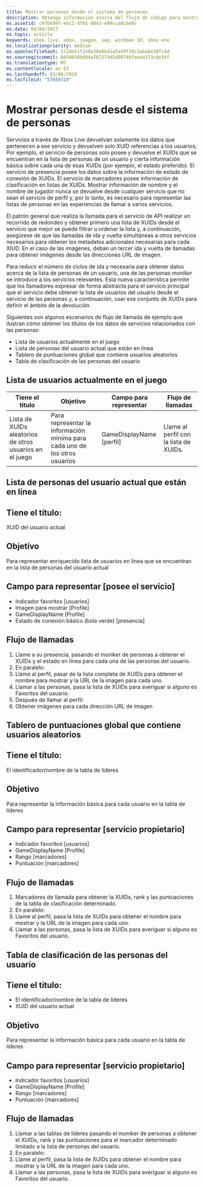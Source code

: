 ```yaml
---
title: Mostrar personas desde el sistema de personas
description: Obtenga información acerca del flujo de código para mostrar las personas con los sistemas de personas de Xbox Live.
ms.assetid: c97b699f-ebc2-4f65-8043-e99cca8cbe0c
ms.date: 04/04/2017
ms.topic: article
keywords: xbox live, xbox, juegos, uwp, windows 10, xbox one
ms.localizationpriority: medium
ms.openlocfilehash: 512de51f2a0e30a9b41a5e49f3dc3ababe30fc4d
ms.sourcegitcommit: b034650b684a767274d5d88746faeea373c8e34f
ms.translationtype: MT
ms.contentlocale: es-ES
ms.lasthandoff: 03/06/2019
ms.locfileid: "57658310"
---
```

# <a name="display-people-from-the-people-system"></a>Mostrar personas desde el sistema de personas

Servicios a través de Xbox Live devuelvan solamente los datos que pertenecen a ese servicio y devuelven solo XUID referencias a los usuarios; Por ejemplo, el servicio de personas solo posee y devuelve el XUIDs que se encuentran en la lista de personas de un usuario y cierta información básica sobre cada una de esas XUIDs (por ejemplo, el estado preferido). El servicio de presencia posee los datos sobre la información de estado de conexión de XUIDs. El servicio de marcadores posee información de clasificación en listas de XUIDs. Mostrar información de nombre y el nombre de jugador nunca se devuelve desde cualquier servicio que no sean el servicio de perfil y, por lo tanto, es necesario para representar las listas de personas en las experiencias de llamar a varios servicios.

El patrón general que realiza la llamada para el servicio de API realizar un recorrido de redondeo y obtener primero una lista de XUIDs desde el servicio que mejor se puede filtrar u ordenar la lista y, a continuación, asegúrese de que las llamadas de ida y vuelta simultáneas a otros servicios necesarios para obtener los metadatos adicionales necesarias para cada XIUD. En el caso de las imágenes, deban un tercer ida y vuelta de llamadas para obtener imágenes desde las direcciones URL de imagen.

Para reducir el número de ciclos de ida y necesaria para obtener datos acerca de la lista de personas de un usuario, una de las personas *moniker* se introduce a los servicios relevantes. Esta nueva característica permite que los llamadores expresar de forma abstracta para el servicio principal que el servicio debe obtener la lista de usuarios del usuario desde el servicio de las personas y, a continuación, usar ese conjunto de XUIDs para definir el ámbito de la devolución.

Siguientes son algunos escenarios de flujo de llamada de ejemplo que ilustran cómo obtener los títulos de los datos de servicios relacionados con las personas:

-   Lista de usuarios actualmente en el juego
-   Lista de personas del usuario actual que están en línea
-   Tablero de puntuaciones global que contiene usuarios aleatorios
-   Tabla de clasificación de las personas del usuario


## <a name="list-of-users-currently-in-game"></a>Lista de usuarios actualmente en el juego

| Tiene el título  | Objetivo  | Campo para representar  | Flujo de llamadas
|-------------------------------------------------|----------------------------------------------------|--------------------|--------------------------------------|
| Lista de XUIDs aleatorios de otros usuarios en el juego | Para representar la información mínima para cada uno de los otros usuarios | GameDisplayName \[perfil\] | Llame al perfil con la lista de XUIDs. |


## <a name="list-of-the-current-users-people-who-are-online"></a>Lista de personas del usuario actual que están en línea

## <a name="title-has"></a>Tiene el título:
XUID del usuario actual

## <a name="goal"></a>Objetivo
Para representar enriquecido lista de usuarios en línea que se encuentran en la lista de personas del usuario actual

## <a name="field-to-render-owning-service"></a>Campo para representar \[posee el servicio\]
* Indicador favoritos [usuarios]
* Imagen para mostrar [Profile]
* GameDisplayName [Profile]
* Estado de conexión básico (bola verde) [presencia]

## <a name="call-flow"></a>Flujo de llamadas
1. Llame a su presencia, pasando el moniker de personas a obtener el XUIDs y el estado en línea para cada una de las personas del usuario.
1. En paralelo:
 1. Llame al perfil, pasar de la lista completa de XUIDs para obtener el nombre para mostrar y la URL de la imagen para cada uno.
 1. Llamar a las personas, pasa la lista de XUIDs para averiguar si alguno es Favoritos del usuario.
1. Después de llamar al perfil:
 1. Obtener imágenes para cada dirección URL de imagen

## <a name="global-leaderboard-containing-random-users"></a>Tablero de puntuaciones global que contiene usuarios aleatorios

## <a name="title-has"></a>Tiene el título:
El identificador/nombre de la tabla de líderes

## <a name="goal"></a>Objetivo
Para representar la información básica para cada usuario en la tabla de líderes

## <a name="field-to-render-owning-service"></a>Campo para representar [servicio propietario]
* Indicador favoritos [usuarios]
* GameDisplayName [Profile]
* Rango [marcadores]
* Puntuación [marcadores]

## <a name="call-flow"></a>Flujo de llamadas
1. Marcadores de llamada para obtener la XUIDs, rank y las puntuaciones de la tabla de clasificación determinado.
1. En paralelo:
 1. Llame al perfil, pasa la lista de XUIDs para obtener el nombre para mostrar y la URL de la imagen para cada uno.
 1. Llamar a las personas, pasa la lista de XUIDs para averiguar si alguno es Favoritos del usuario.

## <a name="leaderboard-of-users-people"></a>Tabla de clasificación de las personas del usuario

## <a name="title-has"></a>Tiene el título:
* El identificador/nombre de la tabla de líderes
* XUID del usuario actual

## <a name="goal"></a>Objetivo
Para representar la información básica para cada usuario en la tabla de líderes

## <a name="field-to-render-owning-service"></a>Campo para representar [servicio propietario]
* Indicador favoritos [usuarios]
* GameDisplayName [Profile]
* Rango [marcadores]
* Puntuación [marcadores]

## <a name="call-flow"></a>Flujo de llamadas
1. Llamar a las tablas de líderes pasando el moniker de personas a obtener el XUIDs, rank y las puntuaciones para el marcador determinado limitado a la lista de personas del usuario.
1. En paralelo:
 1. Llame al perfil, pasa la lista de XUIDs para obtener el nombre para mostrar y la URL de la imagen para cada uno.
 1. Llamar a las personas, pasa la lista de XUIDs para averiguar si alguno es Favoritos del usuario.
